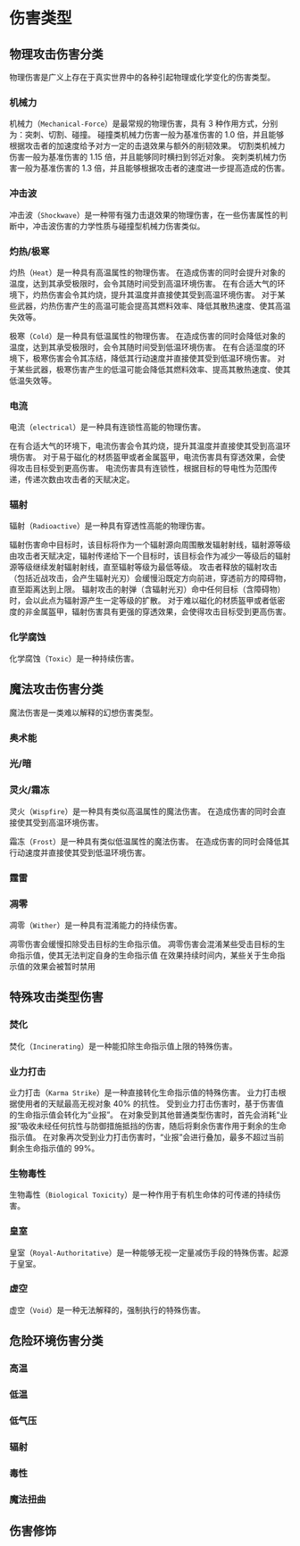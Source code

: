 # 伤害类型

## 物理攻击伤害分类

物理伤害是广义上存在于真实世界中的各种引起物理或化学变化的伤害类型。

### 机械力

机械力（`Mechanical-Force`）是最常规的物理伤害，具有 3 种作用方式，分别为：突刺、切割、碰撞。
碰撞类机械力伤害一般为基准伤害的 1.0 倍，并且能够根据攻击者的加速度给予对方一定的击退效果与额外的削韧效果。
切割类机械力伤害一般为基准伤害的 1.15 倍，并且能够同时横扫到邻近对象。
突刺类机械力伤害一般为基准伤害的 1.3 倍，并且能够根据攻击者的速度进一步提高造成的伤害。

### 冲击波

冲击波（`Shockwave`）是一种带有强力击退效果的物理伤害，在一些伤害属性的判断中，冲击波伤害的力学性质与碰撞型机械力伤害类似。

### 灼热/极寒

灼热（`Heat`）是一种具有高温属性的物理伤害。
在造成伤害的同时会提升对象的温度，达到其承受极限时，会令其随时间受到高温环境伤害。
在有合适大气的环境下，灼热伤害会令其灼烧，提升其温度并直接使其受到高温环境伤害。
对于某些武器，灼热伤害产生的高温可能会提高其燃料效率、降低其散热速度、使其高温失效等。

极寒（`Cold`）是一种具有低温属性的物理伤害。
在造成伤害的同时会降低对象的温度，达到其承受极限时，会令其随时间受到低温环境伤害。
在有合适湿度的环境下，极寒伤害会令其冻结，降低其行动速度并直接使其受到低温环境伤害。
对于某些武器，极寒伤害产生的低温可能会降低其燃料效率、提高其散热速度、使其低温失效等。

### 电流

电流（`electrical`）是一种具有连锁性高能的物理伤害。

在有合适大气的环境下，电流伤害会令其灼烧，提升其温度并直接使其受到高温环境伤害。
对于易于磁化的材质盔甲或者金属盔甲，电流伤害具有穿透效果，会使得攻击目标受到更高伤害。
电流伤害具有连锁性，根据目标的导电性为范围传递，传递次数由攻击者的天赋决定。


### 辐射

辐射（`Radioactive`）是一种具有穿透性高能的物理伤害。

辐射伤害命中目标时，该目标将作为一个辐射源向周围散发辐射射线，辐射源等级由攻击者天赋决定，辐射传递给下一个目标时，该目标会作为减少一等级后的辐射源等级继续发射辐射射线，直至辐射等级为最低等级。
攻击者释放的辐射攻击（包括近战攻击，会产生辐射光刃）会缓慢沿既定方向前进，穿透前方的障碍物，直至距离达到上限。
辐射攻击的射弹（含辐射光刃）命中任何目标（含障碍物）时，会以此点为辐射源产生一定等级的扩散。
对于难以磁化的材质盔甲或者低密度的非金属盔甲，辐射伤害具有更强的穿透效果，会使得攻击目标受到更高伤害。

### 化学腐蚀

化学腐蚀（`Toxic`）是一种持续伤害。


## 魔法攻击伤害分类

魔法伤害是一类难以解释的幻想伤害类型。

### 奥术能

### 光/暗

### 灵火/霜冻

灵火（`Wispfire`）是一种具有类似高温属性的魔法伤害。
在造成伤害的同时会直接使其受到高温环境伤害。

霜冻（`Frost`）是一种具有类似低温属性的魔法伤害。
在造成伤害的同时会降低其行动速度并直接使其受到低温环境伤害。

### 霆雷

### 凋零

凋零（`Wither`）是一种具有混淆能力的持续伤害。

凋零伤害会缓慢扣除受击目标的生命指示值。
凋零伤害会混淆某些受击目标的生命指示值，使其无法判定自身的生命指示值
在效果持续时间内，某些关于生命指示值的效果会被暂时禁用
## 特殊攻击类型伤害

### 焚化

焚化（`Incinerating`）是一种能扣除生命指示值上限的特殊伤害。

### 业力打击

业力打击（`Karma Strike`）是一种直接转化生命指示值的特殊伤害。
业力打击根据使用者的天赋最高无视对象 40% 的抗性。
受到业力打击伤害时，基于伤害值的生命指示值会转化为“业报”。
在对象受到其他普通类型伤害时，首先会消耗“业报”吸收未经任何抗性与防御措施抵挡的伤害，随后将剩余伤害作用于剩余的生命指示值。
在对象再次受到业力打击伤害时，“业报”会进行叠加，最多不超过当前剩余生命指示值的 99%。

### 生物毒性

生物毒性（`Biological Toxicity`）是一种作用于有机生命体的可传递的持续伤害。

### 皇室

皇室（`Royal-Authoritative`）是一种能够无视一定量减伤手段的特殊伤害。起源于皇室。

### 虚空

虚空（`Void`）是一种无法解释的，强制执行的特殊伤害。

## 危险环境伤害分类

### 高温

### 低温

### 低气压

### 辐射

### 毒性

### 魔法扭曲

## 伤害修饰